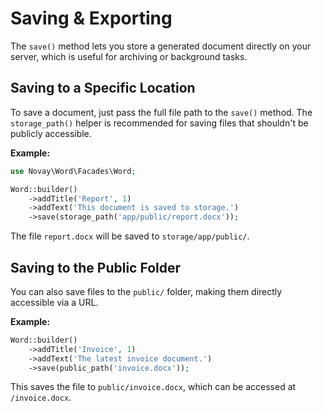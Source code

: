 # **Saving & Exporting**

The `save()` method lets you store a generated document directly on your server, which is useful for archiving or background tasks.

## **Saving to a Specific Location**

To save a document, just pass the full file path to the `save()` method. The `storage_path()` helper is recommended for saving files that shouldn't be publicly accessible.

**Example:**

```php
use Novay\Word\Facades\Word;

Word::builder()
    ->addTitle('Report', 1)
    ->addText('This document is saved to storage.')
    ->save(storage_path('app/public/report.docx'));
```

The file `report.docx` will be saved to `storage/app/public/`.

## **Saving to the Public Folder**

You can also save files to the `public/` folder, making them directly accessible via a URL.

**Example:**

```php
Word::builder()
    ->addTitle('Invoice', 1)
    ->addText('The latest invoice document.')
    ->save(public_path('invoice.docx'));
```

This saves the file to `public/invoice.docx`, which can be accessed at `/invoice.docx`.